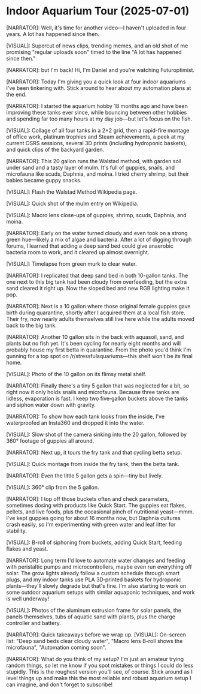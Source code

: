 # Indoor Aquarium Tour (2025-07-01)

[NARRATOR]: Well, it's time for another video—I haven't uploaded in four years. A lot has happened since then.

[VISUAL]: Supercut of news clips, trending memes, and an old shot of me promising "regular uploads soon" timed to the line "A lot has happened since then."


[NARRATOR]: but I'm back! Hi, I'm Daniel and you're watching Futuroptimist.


[NARRATOR]: Today I'm giving you a quick look at four indoor aquariums I've been tinkering with. Stick around to hear about my automation plans at the end.


[NARRATOR]: I started the aquarium hobby 18 months ago and have been improving these tanks ever since, while bouncing between other hobbies and spending far too many hours at my day job—but let's focus on the fish.

[VISUAL]: Collage of all four tanks in a 2×2 grid, then a rapid-fire montage of office work, platinum trophies and Steam achievements, a peek at my current OSRS sessions, several 3D prints (including hydroponic baskets), and quick clips of the backyard garden.


[NARRATOR]: This 20 gallon runs the Walstad method, with garden soil under sand and a tasty layer of mulm. It's full of guppies, snails, and microfauna like scuds, Daphnia, and moina. I tried cherry shrimp, but their babies became guppy snacks.

[VISUAL]: Flash the Walstad Method Wikipedia page.

[VISUAL]: Quick shot of the mulm entry on Wikipedia.

[VISUAL]: Macro lens close-ups of guppies, shrimp, scuds, Daphnia, and moina.


[NARRATOR]: Early on the water turned cloudy and even took on a strong green hue—likely a mix of algae and bacteria. After a lot of digging through forums, I learned that adding a deep sand bed could give anaerobic bacteria room to work, and it cleared up almost overnight.

[VISUAL]: Timelapse from green murk to clear water.


[NARRATOR]: I replicated that deep sand bed in both 10-gallon tanks. The one next to this big tank had been cloudy from overfeeding, but the extra sand cleared it right up. Now the sloped bed and new RGB lighting make it pop.


[NARRATOR]: Next is a 10 gallon where those original female guppies gave birth during quarantine, shortly after I acquired them at a local fish store. Their fry, now nearly adults themselves still live here while the adults moved back to the big tank.


[NARRATOR]: Another 10 gallon sits in the back with aquasoil, sand, and plants but no fish yet. It's been cycling for nearly eight months and will probably house my first betta in quarantine. From the photo you'd think I'm gunning for a top spot on /r/stressfulaquariums—this shelf won't be its final home.

[VISUAL]: Photo of the 10 gallon on its flimsy metal shelf.


[NARRATOR]: Finally there's a tiny 5 gallon that was neglected for a bit, so right now it only holds snails and microfauna. Because three tanks are lidless, evaporation is fast. I keep two five‑gallon buckets above the tanks and siphon water down with gravity.


[NARRATOR]: To show how each tank looks from the inside, I've waterproofed an Insta360 and dropped it into the water.

[VISUAL]: Slow shot of the camera sinking into the 20 gallon, followed by 360° footage of guppies all around.


[NARRATOR]: Next up, it tours the fry tank and that cycling betta setup.

[VISUAL]: Quick montage from inside the fry tank, then the betta tank.


[NARRATOR]: Even the little 5 gallon gets a spin—tiny but lively.

[VISUAL]: 360° clip from the 5 gallon.


[NARRATOR]: I top off those buckets often and check parameters, sometimes dosing with products like Quick Start. The guppies eat flakes, pellets, and live foods, plus the occasional pinch of nutritional yeast—mmm. I've kept guppies going for about 16 months now, but Daphnia cultures crash easily, so I'm experimenting with green water and leaf litter for stability.

[VISUAL]: B-roll of siphoning from buckets, adding Quick Start, feeding flakes and yeast.


[NARRATOR]: Long term I'd love to automate water changes and feeding with peristaltic pumps and microcontrollers, maybe even run everything off solar. The grow lights already follow a custom schedule through smart plugs, and my indoor tanks use PLA 3D‑printed baskets for hydroponic plants—they'll slowly degrade but that's fine. I'm also starting to work on some outdoor aquarium setups with similar aquaponic techniques, and work is well underway!

[VISUAL]: Photos of the aluminum extrusion frame for solar panels, the panels themselves, tubs of aquatic sand with plants, plus the charge controller and battery.

[NARRATOR]: Quick takeaways before we wrap up.
[VISUAL]: On-screen list: "Deep sand beds clear cloudy water", "Macro lens B-roll shows the microfauna", "Automation coming soon".


[NARRATOR]: What do you think of my setup? I'm just an amateur trying random things, so let me know if you spot mistakes or things I could do less stupidly. This is the roughest version you'll see, of course. Stick around as I level things up and make this the most reliable and robust aquarium setup I can imagine, and don't forget to subscribe!
